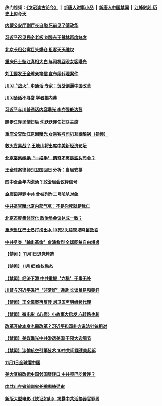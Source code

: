 #### 热门视频：[《文昭谈古论今》](https://github.com/gfw-breaker/wenzhao/blob/master/README.md?t=11021533) &nbsp;|&nbsp; [新唐人时事小品](https://github.com/gfw-breaker/ntdtv-comedy/blob/master/README.md?t=11021533) &nbsp;|&nbsp; [新唐人中国禁闻](https://github.com/gfw-breaker/ntdtv-news/blob/master/README.md?t=11021533) &nbsp;|&nbsp; [江峰时刻:历史上的今天](https://github.com/gfw-breaker/today-in-history/blob/master/README.md?t=11021533) 


#### [内蒙公安厅副厅长自缢 死前见了傅政华](../pages/news204/a1397803.md?t=11021533) 

#### [习近平召见民企老板 刘强东王健林再度缺席](../pages/news204/a1397799.md?t=11021533) 

#### [北京长租公寓巨头爆仓 租客天天维权](../pages/news204/a1397798.md?t=11021533) 

#### [重庆巴士坠江真相大白 与司机互殴女客曝光](../pages/news204/a1397787.md?t=11021533) 

#### [刘卫国发王全璋亲笔信 宣布续代理案件](../pages/news204/a1397797.md?t=11021533) 

#### [川习〝战火〞中通话 专家：贸战倒逼中国改革](../pages/news204/a1397795.md?t=11021533) 

#### [川习通话不寻常 学者揭内幕](../pages/news204/a1397779.md?t=11021533) 

#### [习近平与川普通话内容曝光   李克强敲边鼓](../pages/news204/a1397730.md?t=11021533) 

#### [踢走江泽民情妇后 沈跃跃连任妇联主席](../pages/news204/a1397773.md?t=11021533) 

#### [重庆公交坠江原因曝光 女乘客与司机互殴酿祸（视频）](../pages/news204/a1397762.md?t=11021533) 

#### [救火贸易战？ 王岐山将出席中美新经济论坛](../pages/news204/a1397757.md?t=11021533) 

#### [北京密集撤换〝一把手〞  蔡奇不再是空头司令？](../pages/news204/a1397755.md?t=11021533) 

#### [王全璋案律师刘卫国回归 分析：当局安排](../pages/news204/a1397756.md?t=11021533) 

#### [四中全会年内泡汤？政治局会议释信号](../pages/news204/a1397628.md?t=11021533) 

#### [金庸因得罪中共 曾被列为二号暗杀对象](../pages/news204/a1397752.md?t=11021533) 

#### [中共高官曝北京内部气氛：不是你死就是我亡](../pages/news204/a1397346.md?t=11021533) 

#### [北京态度集体软化 政治局会议达成一致？](../pages/news204/a1397689.md?t=11021533) 


#### [重庆坠江巴士已打捞出水 13死2失踪现场鸣笛致哀](../pages/news204/a1397727.md?t=11021533) 

#### [中共另类〝输出革命〞愈演愈烈 全球网络自由堪虑](../pages/news204/a1397681.md?t=11021533) 


#### [【禁闻 】11月1日退党精选](../pages/news204/a1397721.md?t=11021533) 

#### [【禁闻】11月1日维权动态](../pages/news204/a1397719.md?t=11021533) 

#### [【禁闻】经济下滑 中共重提〝六稳〞于事无补](../pages/news204/a1397713.md?t=11021533) 

#### [川普与习近平进行〝非常好〞通话 长谈贸易和朝鲜](../pages/news204/a1397674.md?t=11021533) 

#### [【禁闻】王全璋案再反转 刘卫国声明继续代理](../pages/news204/a1397704.md?t=11021533) 

#### [【禁闻】微电影《心愿》小故事大启发 心转路也转](../pages/news204/a1397695.md?t=11021533) 

#### [改革开放本身也需改革？习近平和邓朴方说法针锋相对](../pages/news204/a1397658.md?t=11021533) 

#### [【禁闻】美媒曝光中共渗透美国 干预大选细节](../pages/news204/a1397696.md?t=11021533) 

#### [【禁闻】涉偷航空引擎技术 10中共间谍遭美起诉](../pages/news204/a1397694.md?t=11021533) 

#### [11月1日全球看中国](../pages/news204/a1397687.md?t=11021533) 

#### [美大豆船改运中国邻国疑转口 中共哑巴吃黄连？](../pages/news204/a1397677.md?t=11021533) 

#### [中共山东省前副省长季缃绮受审](../pages/news204/a1397663.md?t=11021533) 

#### [新版大型电影《铁证如山》 揭露中共活摘器官罪恶](../pages/news204/a1397657.md?t=11021533) 

